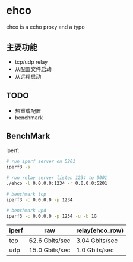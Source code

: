 # ehco
ehco is a echo proxy and a typo

## 主要功能

* tcp/udp relay
* 从配置文件启动
* 从远程启动

## TODO

* 热重载配置
* benchmark


## BenchMark

iperf:


```sh
# run iperf server on 5201
iperf3 -s

# run relay server listen 1234 to 9001
./ehco -l 0.0.0.0:1234 -r 0.0.0.0:5201

# benchmark tcp
iperf3 -c 0.0.0.0 -p 1234

# benchmark upd
iperf3 -c 0.0.0.0 -p 1234 -u -b 1G


```

| iperf | raw | relay(ehco_row) |
| ---- | ----  | ---- |
| tcp  | 62.6 Gbits/sec | 3.04 Gbits/sec |
| udp  | 15.0 Gbits/sec | 1.0 Gbits/sec |